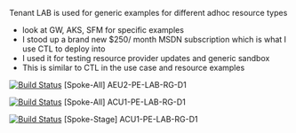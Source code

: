 Tenant LAB is used for generic examples for different adhoc resource types
- look at GW, AKS, SFM for specific examples
- I stood up a brand new $250/ month MSDN subscription which is what I use CTL to deploy into
- I used it for testing resource provider updates and generic sandbox
- This is similar to CTL in the use case and resource examples

[![Build Status](https://dev.azure.com/AzureDeploymentFramework/ADF/_apis/build/status%2FLAB%2F%5BSpoke-All%5D%20AEU2-PE-LAB-RG-D1?branchName=main)](https://dev.azure.com/AzureDeploymentFramework/ADF/_build/latest?definitionId=51&branchName=main) [Spoke-All] AEU2-PE-LAB-RG-D1

[![Build Status](https://dev.azure.com/AzureDeploymentFramework/ADF/_apis/build/status%2FLAB%2F%5BSpoke-All%5D%20ACU1-PE-LAB-RG-D1?branchName=main)](https://dev.azure.com/AzureDeploymentFramework/ADF/_build/latest?definitionId=47&branchName=main) [Spoke-All] ACU1-PE-LAB-RG-D1

[![Build Status](https://dev.azure.com/AzureDeploymentFramework/ADF/_apis/build/status%2FLAB%2F%5BSpoke-Stage%5D%20ACU1-PE-LAB-RG-D1?branchName=main)](https://dev.azure.com/AzureDeploymentFramework/ADF/_build/latest?definitionId=48&branchName=main) [Spoke-Stage] ACU1-PE-LAB-RG-D1